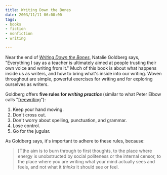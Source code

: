 ```yaml
--- 
title: Writing Down the Bones
date: 2003/11/11 06:00:00
tags: 
- books
- fiction
- nonfiction
- writing

---
```


Near the end of  <em><a href="http://www.amazon.com/exec/obidos/ASIN/0877733759/dalehemer-20">Writing Down the Bones</a></em>,  Natalie Goldberg says, "Everything I say as a teacher is ultimately aimed at people trusting their own voice and writing from it." Much of this book is about what happens inside us as writers, and how to bring what's inside into our writing. Woven throughout are simple, powerful exercises for writing and for exploring ourselves as writers.

Goldberg offers <strong> five rules for <em>writing practice</em></strong><em><strong> </strong></em>(similar to what Peter Elbow calls "<a href="http://www.dhemery.com/dalewriting/2003/11/writing_with_power">freewriting</a>"):
<ol>
	<li>Keep your hand moving.</li>
	<li>Don't cross out.</li>
	<li>Don't worry about spelling, punctuation, and grammar.</li>
	<li>Lose control.</li>
	<li>Go for the jugular.</li>
</ol>
As Goldberg says, it's important to adhere to these rules, because:
<blockquote> [T]he aim is to burn through to first thoughts, to the place where energy is unobstructed by social politeness or the internal censor, to the place where you are writing what your mind actually sees and feels, and not what it <em>thinks</em> it should see or feel.</blockquote>
